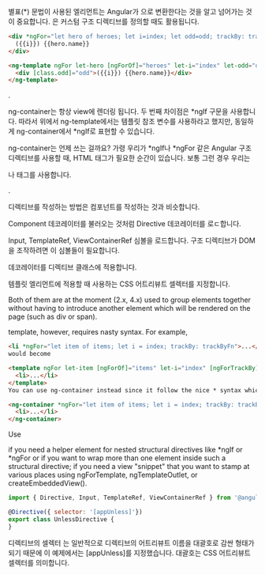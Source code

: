 별표(*) 문법이 사용된 엘리먼트는 Angular가 <ng-template>으로 변환한다는 것을 알고 넘어가는 것이 중요합니다. <ng-template>은 커스텀 구조 디렉티브를 정의할 때도 활용됩니다.

```html
<div *ngFor="let hero of heroes; let i=index; let odd=odd; trackBy: trackById" [class.odd]="odd">
  ({{i}}) {{hero.name}}
</div>

<ng-template ngFor let-hero [ngForOf]="heroes" let-i="index" let-odd="odd" [ngForTrackBy]="trackById">
  <div [class.odd]="odd">({{i}}) {{hero.name}}</div>
</ng-template>
```
.

 ng-container는 항상 view에 렌더링 됩니다.
 두 번째 차이점은 *ngIf 구문을 사용합니다. 따라서 위에서 ng-template에서는 템플릿 참조 변수를 사용하라고 했지만, 동일하게 ng-container에서 *ngIf로 표현할 수 있습니다.
 
 ng-container는 언제 쓰는 걸까요? 가령 우리가 *ngIf나 *ngFor 같은 Angular 구조 디렉티브를 사용할 때, HTML 태그가 필요한 순간이 있습니다. 보통 그런 경우 우리는 <div> 나 <span> 태그를 사용합니다.

.

 디렉티브를 작성하는 방법은 컴포넌트를 작성하는 것과 비슷합니다.

Component 데코레이터를 불러오는 것처럼 Directive 데코레이터를 로ㄷ합니다.

Input, TemplateRef, ViewContainerRef 심볼을 로드합니다. 구조 디렉티브가 DOM을 조작하려면 이 심볼들이 필요합니다.

데코레이터를 디렉티브 클래스에 적용합니다.

템플릿 엘리먼트에 적용할 때 사용하는 CSS 어트리뷰트 셀렉터를 지정합니다.



Both of them are at the moment (2.x, 4.x) used to group elements together without having to introduce another element which will be rendered on the page (such as div or span).

template, however, requires nasty syntax. For example,
```html
<li *ngFor="let item of items; let i = index; trackBy: trackByFn">...</li>
would become

<template ngFor let-item [ngForOf]="items" let-i="index" [ngForTrackBy]="trackByFn">
  <li>...</li>
</template>
You can use ng-container instead since it follow the nice * syntax which you expect and are probably already familiar with.

<ng-container *ngFor="let item of items; let i = index; trackBy: trackByFn">
  <li>...</li>
</ng-container>
```

Use

<ng-container> if you need a helper element for nested structural directives like *ngIf or *ngFor or if you want to wrap more than one element inside such a structural directive;
<ng-template> if you need a view "snippet" that you want to stamp at various places using ngForTemplate, ngTemplateOutlet, or createEmbeddedView().


```js
import { Directive, Input, TemplateRef, ViewContainerRef } from '@angular/core';

@Directive({ selector: '[appUnless]'})
export class UnlessDirective {
}
```
디렉티브의 셀렉터 는 일반적으로 디렉티브의 어트리뷰트 이름을 대괄호로 감싼 형태가 되기 때문에 이 예제에서는 [appUnless]를 지정했습니다. 대괄호는 CSS 어트리뷰트 셀렉터를 의미합니다.